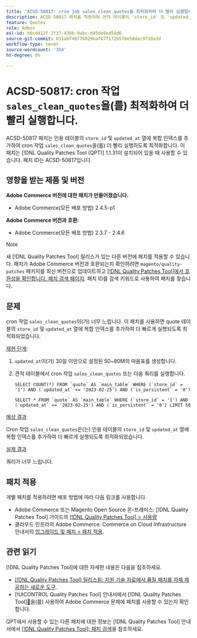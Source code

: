```yaml
---
title: 'ACSD-50817: cron job sales_clean_quotes를 최적화하여 더 빨리 실행합니다.'
description: ACSD-50817 패치를 적용하여 견적 테이블의 'store_id' 및 'updated_at' 열에 복합 인덱스를 추가하여 cron 작업 'sales_clean_quotes'가 더 빨리 실행되도록 최적화합니다.
feature: Quotes
role: Admin
exl-id: b6cd412f-2f37-438b-9abc-d45de6ed54d6
source-git-commit: 011a6f46f76029eaf67f172b576e58dac9710a3d
workflow-type: tm+mt
source-wordcount: '354'
ht-degree: 0%

---
```


# ACSD-50817: cron 작업 `sales_clean_quotes`을(를) 최적화하여 더 빨리 실행합니다.

ACSD-50817 패치는 인용 테이블의 `store_id` 및 `updated_at` 열에 복합 인덱스를 추가하여 cron 작업 `sales_clean_quotes`을(를) 더 빨리 실행하도록 최적화합니다. 이 패치는 [!DNL Quality Patches Tool (QPT)] 1.1.31이 설치되어 있을 때 사용할 수 있습니다. 패치 ID는 ACSD-50817입니다.

## 영향을 받는 제품 및 버전

**Adobe Commerce 버전에 대한 패치가 만들어졌습니다.**

* Adobe Commerce(모든 배포 방법) 2.4.5-p1

**Adobe Commerce 버전과 호환:**

* Adobe Commerce(모든 배포 방법) 2.3.7 - 2.4.6

>[!NOTE]
>
>새 [!DNL Quality Patches Tool] 릴리스가 있는 다른 버전에 패치를 적용할 수 있습니다. 패치가 Adobe Commerce 버전과 호환되는지 확인하려면 `magento/quality-patches` 패키지를 최신 버전으로 업데이트하고 [[!DNL Quality Patches Tool]에서 호환성을 확인합니다. 패치 검색 페이지](https://experienceleague.adobe.com/tools/commerce-quality-patches/index.html?lang=ko). 패치 ID를 검색 키워드로 사용하여 패치를 찾습니다.

## 문제

cron 작업 `sales_clean_quotes`이(가) 너무 느립니다. 이 패치를 사용하면 quote 테이블의 `store_id` 및 `updated_at` 열에 복합 인덱스를 추가하여 더 빠르게 실행되도록 최적화되었습니다.

<u>재현 단계</u>:

1. `updated_at`이(가) 30일 미만으로 설정된 50~80M의 따옴표를 생성합니다.
1. 견적 테이블에서 cron 작업 `sales_clean_quotes` 또는 다음 쿼리를 실행합니다.

   ```cron
   SELECT COUNT(*) FROM `quote` AS `main_table` WHERE (`store_id` = '1') AND (`updated_at` <= '2023-02-25') AND (`is_persistent` = '0')
   
   SELECT * FROM `quote` AS `main_table` WHERE (`store_id` = '1') AND (`updated_at` <= '2023-02-25') AND (`is_persistent` = '0') LIMIT 50
   ```

<u>예상 결과</u>

Cron 작업 `sales_clean_quotes`은(는) 인용 테이블의 `store_id` 및 `updated_at` 열에 복합 인덱스를 추가하여 더 빠르게 실행되도록 최적화되었습니다.

<u>실제 결과</u>

쿼리가 너무 느립니다.

## 패치 적용

개별 패치를 적용하려면 배포 방법에 따라 다음 링크를 사용합니다.

* Adobe Commerce 또는 Magento Open Source 온-프레미스: [!DNL Quality Patches Tool] 가이드의 [[!DNL Quality Patches Tool] > 사용량](/help/tools/quality-patches-tool/usage.md)
* 클라우드 인프라의 Adobe Commerce: Commerce on Cloud Infrastructure 안내서의 [업그레이드 및 패치 > 패치 적용](https://experienceleague.adobe.com/docs/commerce-cloud-service/user-guide/develop/upgrade/apply-patches.html?lang=ko).

## 관련 읽기

[!DNL Quality Patches Tool]에 대한 자세한 내용은 다음을 참조하세요.

* [[!DNL Quality Patches Tool] 릴리스됨: 지원 기술 자료에서 품질 패치를 자체 제공하는 새로운 도구](https://experienceleague.adobe.com/ko/docs/commerce-operations/tools/quality-patches-tool/quality-patches-tool-to-self-serve-quality-patches).
* [!UICONTROL Quality Patches Tool] 안내서에서  [!DNL Quality Patches Tool][&#128279;](/help/tools/quality-patches-tool/patches-available-in-qpt/check-patch-for-magento-issue-with-magento-quality-patches.md)을(를) 사용하여 Adobe Commerce 문제에 패치를 사용할 수 있는지 확인합니다.


QPT에서 사용할 수 있는 다른 패치에 대한 정보는 [!DNL Quality Patches Tool] 안내서에서 [[!DNL Quality Patches Tool]: 패치 검색](https://experienceleague.adobe.com/tools/commerce-quality-patches/index.html?lang=ko)을 참조하세요.
